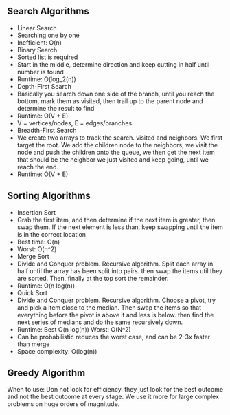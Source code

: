 ## Search Algorithms
- Linear Search
- Searching one by one
- Inefficient: O(n)
- Binary Search
- Sorted list is required
- Start in the middle, determine direction and keep cutting in half until number is found
- Runtime: O(log_2(n))
- Depth-First Search
- Basically you search down one side of the branch, until you reach the bottom, mark them as visited, then trail up to the parent node and determine the result to find
- Runtime: O(V + E)
- V = vertices/nodes, E = edges/branches
- Breadth-First Search
- We create two arrays to track the search. visited and neighbors. We first target the root. We add the children node to the neighbors, we visit the node and push the children onto the queue, we then get the next item that should be the neighbor we just visited and keep going, until we reach the end.
- Runtime: O(V + E)

## Sorting Algorithms
- Insertion Sort
- Grab the first item, and then determine if the next item is greater, then swap them. If the next element is less than, keep swapping until the item is in the correct location
- Best time: O(n)
- Worst: O(n^2)
- Merge Sort
- Divide and Conquer problem. Recursive algorithm. Split each array in half until the array has been split into pairs. then swap the items util they are sorted. Then, finally at the top sort the remainder.
- Runtime: O(n log(n))
- Quick Sort
- Divide and Conquer problem. Recursive algorithm. Choose a pivot, try and pick a item close to the median. Then swap the items so that everything before the pivot is above it and less is below. then find the next series of medians and do the same recursively down.
- Runtime: Best O(n log(n)) Worst: O(N^2)
- Can be probabilistic reduces the worst case, and can be 2-3x faster than merge
- Space complexity: O(log(n))

## Greedy Algorithm
When to use: Don not look for efficiency. they just look for the best outcome and not the best outcome at every stage. 
We use it more for large complex problems on huge orders of magnitude.
